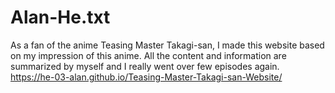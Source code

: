 # Alan-He.txt
As a fan of the anime Teasing Master Takagi-san, I made this website based on my impression of this anime. All the content and information are summarized by myself and I really went over few episodes again.
https://he-03-alan.github.io/Teasing-Master-Takagi-san-Website/

